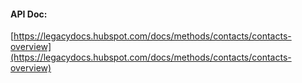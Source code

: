 #### API Doc:

[https://legacydocs.hubspot.com/docs/methods/contacts/contacts-overview](https://legacydocs.hubspot.com/docs/methods/contacts/contacts-overview)
